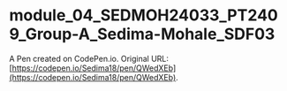 # module_04_SEDMOH24033_PT2409_Group-A_Sedima-Mohale_SDF03

A Pen created on CodePen.io. Original URL: [https://codepen.io/Sedima18/pen/QWedXEb](https://codepen.io/Sedima18/pen/QWedXEb).


